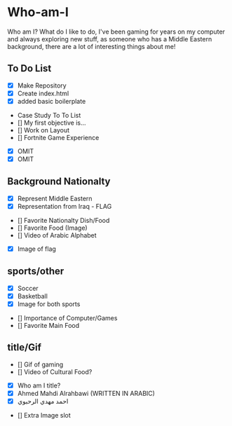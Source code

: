 # Who-am-I
Who am I? What do I like to do, I've been gaming for years on my computer and always exploring new stuff, as someone who has a Middle Eastern background, there are a lot of interesting things about me!

## To Do List
- [x] Make Repository
- [x] Create index.html
- [x] added basic boilerplate
- Case Study To To List
 - [] My first objective is...
 - [] Work on Layout
 - [] Fortnite Game Experience
  - [x] OMIT
  - [x] OMIT

## Background Nationalty
- [x] Represent Middle Eastern
 - [X] Representation from Iraq - FLAG
- [] Favorite Nationalty Dish/Food
 - [] Favorite Food (Image)
 - [] Video of Arabic Alphabet
- [x] Image of flag

## sports/other
- [x] Soccer
- [x] Basketball
 - [x] Image for both sports
- [] Importance of Computer/Games
- [] Favorite Main Food

## title/Gif
- [] Gif of gaming
- [] Video of Cultural Food?
- [x] Who am I title?
- [x] Ahmed Mahdi Alrahbawi (WRITTEN IN ARABIC)
 - [x] احمد مهدي الرحبوي
- [] Extra Image slot
